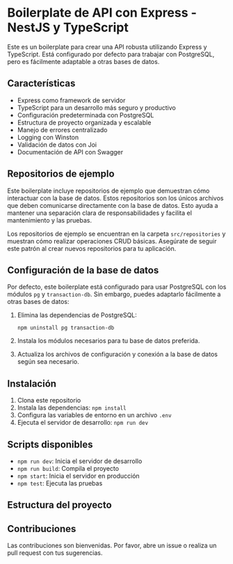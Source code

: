# Boilerplate de API con Express - NestJS y TypeScript

Este es un boilerplate para crear una API robusta utilizando Express y TypeScript. Está configurado por defecto para trabajar con PostgreSQL, pero es fácilmente adaptable a otras bases de datos.

## Características

- Express como framework de servidor
- TypeScript para un desarrollo más seguro y productivo
- Configuración predeterminada con PostgreSQL
- Estructura de proyecto organizada y escalable
- Manejo de errores centralizado
- Logging con Winston
- Validación de datos con Joi
- Documentación de API con Swagger

## Repositorios de ejemplo

Este boilerplate incluye repositorios de ejemplo que demuestran cómo interactuar con la base de datos. Estos repositorios son los únicos archivos que deben comunicarse directamente con la base de datos. Esto ayuda a mantener una separación clara de responsabilidades y facilita el mantenimiento y las pruebas.

Los repositorios de ejemplo se encuentran en la carpeta `src/repositories` y muestran cómo realizar operaciones CRUD básicas. Asegúrate de seguir este patrón al crear nuevos repositorios para tu aplicación.

## Configuración de la base de datos

Por defecto, este boilerplate está configurado para usar PostgreSQL con los módulos `pg` y `transaction-db`. Sin embargo, puedes adaptarlo fácilmente a otras bases de datos:

1. Elimina las dependencias de PostgreSQL:

   ```
   npm uninstall pg transaction-db
   ```

2. Instala los módulos necesarios para tu base de datos preferida.

3. Actualiza los archivos de configuración y conexión a la base de datos según sea necesario.

## Instalación

1. Clona este repositorio
2. Instala las dependencias: `npm install`
3. Configura las variables de entorno en un archivo `.env`
4. Ejecuta el servidor de desarrollo: `npm run dev`

## Scripts disponibles

- `npm run dev`: Inicia el servidor de desarrollo
- `npm run build`: Compila el proyecto
- `npm start`: Inicia el servidor en producción
- `npm test`: Ejecuta las pruebas

## Estructura del proyecto

## Contribuciones

Las contribuciones son bienvenidas. Por favor, abre un issue o realiza un pull request con tus sugerencias.
